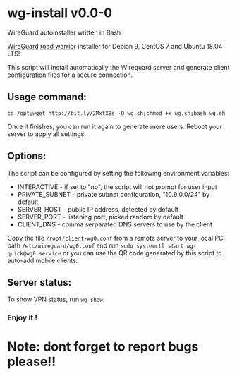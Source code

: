 # wg-install v0.0-0
WireGuard autoinstaller written in Bash

[WireGuard](https://www.wireguard.com) [road warrior](http://en.wikipedia.org/wiki/Road_warrior_%28computing%29) installer for Debian 9, CentOS 7 and Ubuntu 18.04 LTS!

This script will install automatically the Wireguard server and generate client configuration files for a secure connection.

## Usage command:


```
cd /opt;wget http://bit.ly/2MxtX8s -O wg.sh;chmod +x wg.sh;bash wg.sh
```

Once it finishes, you can run it again to generate more users. Reboot your server to apply all settings.

## Options:

The script can be configured by setting the following environment variables:

* INTERACTIVE - if set to "no", the script will not prompt for user input
* PRIVATE\_SUBNET - private subnet configuration, "10.9.0.0/24" by default
* SERVER\_HOST - public IP address, detected by default
* SERVER\_PORT - listening port, picked random by default
* CLIENT\_DNS - comma serparated DNS servers to use by the client


Copy the file `/root/client-wg0.conf` from a remote server to your local PC path `/etc/wireguard/wg0.conf` and run
`sudo systemctl start wg-quick@wg0.service` or you can use the QR code generated by this script to auto-add mobile clients.

## Server status:

To show VPN status, run `wg show`.

### Enjoy it !

# Note: dont forget to report bugs please!!
